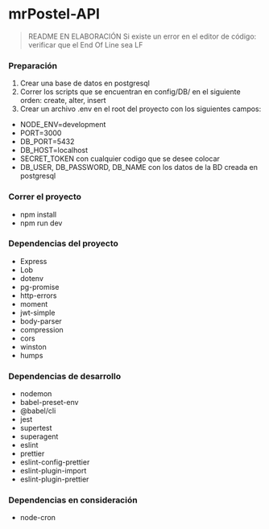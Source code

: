 # mrPostel-API

> README EN ELABORACIÓN
> Si existe un error en el editor de código: verificar que el End Of Line sea LF

### Preparación

1. Crear una base de datos en postgresql
2. Correr los scripts que se encuentran en config/DB/ en el siguiente orden: create, alter, insert
3. Crear un archivo .env en el root del proyecto con los siguientes campos:

- NODE_ENV=development
- PORT=3000
- DB_PORT=5432
- DB_HOST=localhost
- SECRET_TOKEN con cualquier codigo que se desee colocar
- DB_USER, DB_PASSWORD, DB_NAME con los datos de la BD creada en postgresql

### Correr el proyecto

- npm install
- npm run dev

### Dependencias del proyecto

- Express
- Lob
- dotenv
- pg-promise
- http-errors
- moment
- jwt-simple
- body-parser
- compression
- cors
- winston
- humps

### Dependencias de desarrollo

- nodemon
- babel-preset-env
- @babel/cli
- jest
- supertest
- superagent
- eslint
- prettier
- eslint-config-prettier
- eslint-plugin-import
- eslint-plugin-prettier

### Dependencias en consideración

- node-cron
